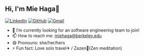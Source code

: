 ## Hi, I'm Mie Haga🎉
[![LinkedIn](https://img.shields.io/badge/miehaga%20-%230077B5.svg?&style=flat-square&logo=linkedin&logoColor=white&link=https://www.linkedin.com/in/miehaga906/)](https://www.linkedin.com/in/miehaga906/)
[![GitHub](https://img.shields.io/badge/mie-h%20-%23121011.svg?&style=flat-square&logo=github&logoColor=white&link=https://github.com/mie-h)](https://github.com/xingvoong)
[![Gmail](https://img.shields.io/badge/miehaga%20-%23D14836.svg?&style=flat-square&logo=gmail&logoColor=white&link=mailto:miehaga@berkeley.edu)](mailto:miehaga@berkeley.edu)


- 🔭 I’m currently looking for an software engineering team to join!
- 📫 How to reach me: miehaga@berkeley.edu
- 😄 Pronouns: she/her/hers
- ⚡ Fun fact: Love solo travel✈ / Zazen🗻(Zen meditation)

<!-- - 🌱 I’m currently learning ...
- 👯 I’m looking to collaborate on ...
- 💬 Ask me about ... -->


<!-- 
[![ABC's GitHub stats](https://github-readme-stats.vercel.app/api?username=mie-h)](https://github.com/mie-h/github-readme-stats)

 -->




